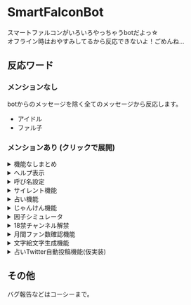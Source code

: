 # SmartFalconBot
スマートファルコンがいろいろやっちゃうbotだよっ☆  
オフライン時はおやすみしてるから反応できないよ！ごめんね...  


## 反応ワード

### メンションなし
botからのメッセージを除く全てのメッセージから反応します。  

- アイドル
- ファル子

### メンションあり (クリックで展開)

<details>
<summary>機能なしまとめ</summary>
特に機能はありませんが、ファル子が反応してくれるワードです。  

- おはよう
- こんにちは
- こんばんは
- おやすみ
- ファ・ル・子～～～っ！
- 好き
- かわいい
- しゃい☆
- しゃいしゃい☆
- 慰めて
- 応答せよ
  
</details>

<details>
<summary>ヘルプ表示</summary>
  
```@スマートファルコン 使い方```  
このページへのリンクを返信します。

</details>  
  
<details>
<summary>呼び名設定</summary>
  
```@スマートファルコン 〇〇〇って呼んで```  
ファル子があなたを設定した呼び名で呼ぶようになります。  

</details>  

<details>
<summary>サイレント機能</summary>
  
```@スマートファルコン 静かに```  
メンションなし反応ワードに反応しなくなります。  

```@スマートファルコン もういいよ```  
メンションなし反応ワードに反応するようになります。  

</details>

<details>
<summary>占い機能</summary>
  
```@スマートファルコン 占って```  
その日1日の運勢を占ってくれます。  
占い結果は0:00に更新されます。  
Twitter連携機能を使用していると、自動でTwitterに占い結果を投稿してくれます。

</details>

<details>
<summary>じゃんけん機能</summary>
  
```@スマートファルコン じゃんけん グー```  
```@スマートファルコン じゃんけん チョキ```  
```@スマートファルコン じゃんけん パー```  
ファル子とじゃんけんができます。  

```@スマートファルコン じゃんけん ランキング```  
サークル内のじゃんけんptランキングを表示します。  

</details>

<details>
<summary>因子シミュレータ</summary>
  
```@スマートファルコン 因子シミュ 1200 1200 1200 1200 1200 固有スキル名```  
各ステータスに応じて本家ウマ娘とだいたい同じ確率で因子獲得画像を生成してくれます。  
数字は左からスピード、スタミナ、パワー、根性、賢さです。  
固有スキル名は自由に設定することができます。  

```@スマートファルコン 因子シミュ5連 1200 1200 1200 1200 1200 固有スキル名```  
上記と同じ条件で因子生成を5連続で行ってくれます。  

</details>

<details>
<summary>18禁チャンネル解禁</summary>
  
```@スマートファルコン すけべしようや```  
サークル内の18禁チャンネルの閲覧権限が付与されます。  

</details>

<details>
<summary>月間ファン数確認機能</summary>
  
```@スマートファルコン 先月の獲得ファン数を教えて```  
あなたが先月獲得したファン数を教えてくれます。  
月がかわってすぐは反映されていない場合があります。  

```@スマートファルコン 先月との獲得ファン数差分を教えて 123456789```  
あなたが先月末以降から現在まででいくつファン数を獲得したかを教えてくれます。  
数字部分には現在のファン数を記述してください。  

</details>

<details>
<summary>文字絵文字生成機能</summary>
  
```@スマートファルコン 四絵文字 〇〇〇〇```  
四文字の文字絵文字っぽいテクスチャを自動生成します。  

```@スマートファルコン 四絵文字 〇〇〇〇　色```  
四文字の文字絵文字っぽいテクスチャを色付きで自動生成します。 
  
対応色：白、赤、青、黄、緑、紫、オレンジ、黒、ピンク、黄緑、藍、グレー、茶

```@スマートファルコン 九絵文字 〇〇〇〇```  
九文字の文字絵文字っぽいテクスチャを自動生成します。  

```@スマートファルコン 九絵文字 〇〇〇〇　色```  
九文字の文字絵文字っぽいテクスチャを色付きで自動生成します。  
  
対応色：白、赤、青、黄、緑、紫、オレンジ、黒、ピンク、黄緑、藍、グレー、茶

</details>

<details>
<summary>占いTwitter自動投稿機能(仮実装)</summary>
  
  
※不安定なので仮実装です。エラーが多発するかもしれません。  
  
```@スマートファルコン Twitter連携```  
Twitterとファル子を連携し、占いコマンド実行後に自動でTwitterに「#今日のファル子占い」でつぶやいてくれる機能です。  
コマンドを送信すると、ファル子から認証用のURLが送られてくるので、リンク先のPINコードを  
```@スマートファルコン PIN 0000000```  
このような形式で送信してください。  
正しく入力できているとファル子から登録した旨のメッセージが届きます。  
つぶやくアカウントを変更する場合、このコマンドからやり直してください。

```@スマートファルコン Twitter連携解除```  
占いを自動的にTwitterに投稿したくなくなった時にこのコマンドを送信すると、  
Twitter自動投稿機能が無効になります。
最初の登録が住んでいないと適用されません。  

```@スマートファルコン Twitter再連携```  
連携解除したあと、やっぱりTwitterに投稿したくなった時にこのコマンドを送信すると、  
再度Twitter自動投稿機能が有効になります。
最初の登録が住んでいないと適用されません。  

</details>

## その他
バグ報告などはコーシーまで。  
